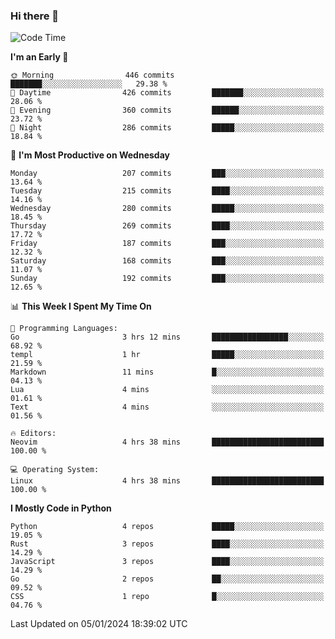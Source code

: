 ### Hi there 👋
<!--START_SECTION:waka-->
![Code Time](http://img.shields.io/badge/Code%20Time-214%20hrs%2055%20mins-blue)

**I'm an Early 🐤** 

```text
🌞 Morning                446 commits         ███████░░░░░░░░░░░░░░░░░░   29.38 % 
🌆 Daytime                426 commits         ███████░░░░░░░░░░░░░░░░░░   28.06 % 
🌃 Evening                360 commits         ██████░░░░░░░░░░░░░░░░░░░   23.72 % 
🌙 Night                  286 commits         █████░░░░░░░░░░░░░░░░░░░░   18.84 % 
```
📅 **I'm Most Productive on Wednesday** 

```text
Monday                   207 commits         ███░░░░░░░░░░░░░░░░░░░░░░   13.64 % 
Tuesday                  215 commits         ████░░░░░░░░░░░░░░░░░░░░░   14.16 % 
Wednesday                280 commits         █████░░░░░░░░░░░░░░░░░░░░   18.45 % 
Thursday                 269 commits         ████░░░░░░░░░░░░░░░░░░░░░   17.72 % 
Friday                   187 commits         ███░░░░░░░░░░░░░░░░░░░░░░   12.32 % 
Saturday                 168 commits         ███░░░░░░░░░░░░░░░░░░░░░░   11.07 % 
Sunday                   192 commits         ███░░░░░░░░░░░░░░░░░░░░░░   12.65 % 
```


📊 **This Week I Spent My Time On** 

```text
💬 Programming Languages: 
Go                       3 hrs 12 mins       █████████████████░░░░░░░░   68.92 % 
templ                    1 hr                █████░░░░░░░░░░░░░░░░░░░░   21.59 % 
Markdown                 11 mins             █░░░░░░░░░░░░░░░░░░░░░░░░   04.13 % 
Lua                      4 mins              ░░░░░░░░░░░░░░░░░░░░░░░░░   01.61 % 
Text                     4 mins              ░░░░░░░░░░░░░░░░░░░░░░░░░   01.56 % 

🔥 Editors: 
Neovim                   4 hrs 38 mins       █████████████████████████   100.00 % 

💻 Operating System: 
Linux                    4 hrs 38 mins       █████████████████████████   100.00 % 
```

**I Mostly Code in Python** 

```text
Python                   4 repos             █████░░░░░░░░░░░░░░░░░░░░   19.05 % 
Rust                     3 repos             ████░░░░░░░░░░░░░░░░░░░░░   14.29 % 
JavaScript               3 repos             ████░░░░░░░░░░░░░░░░░░░░░   14.29 % 
Go                       2 repos             ██░░░░░░░░░░░░░░░░░░░░░░░   09.52 % 
CSS                      1 repo              █░░░░░░░░░░░░░░░░░░░░░░░░   04.76 % 
```




 Last Updated on 05/01/2024 18:39:02 UTC
<!--END_SECTION:waka-->

<!--
**YoganshSharma/YoganshSharma** is a ✨ _special_ ✨ repository because its `README.md` (this file) appears on your GitHub profile.

Here are some ideas to get you started:

- 🔭 I’m currently working on ...
- 🌱 I’m currently learning ...
- 👯 I’m looking to collaborate on ...
- 🤔 I’m looking for help with ...
- 💬 Ask me about ...
- 📫 How to reach me: ...
- 😄 Pronouns: ...
- ⚡ Fun fact: ...
-->
